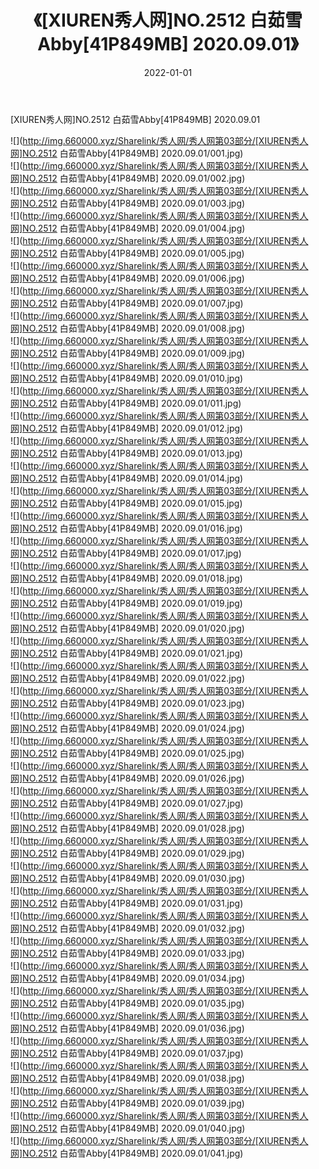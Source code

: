 ﻿---
layout: post
title:  《[XIUREN秀人网]NO.2512 白茹雪Abby[41P849MB] 2020.09.01》
date:   2022-01-01
img: http://img.660000.xyz/Sharelink/秀人网/秀人网第03部分/[XIUREN秀人网]NO.2512 白茹雪Abby[41P849MB] 2020.09.01/000.jpg
categories: [美女, 清纯, 唯美]
---

[XIUREN秀人网]NO.2512 白茹雪Abby[41P849MB] 2020.09.01

 ![](http://img.660000.xyz/Sharelink/秀人网/秀人网第03部分/[XIUREN秀人网]NO.2512 白茹雪Abby[41P849MB] 2020.09.01/001.jpg) <br>![](http://img.660000.xyz/Sharelink/秀人网/秀人网第03部分/[XIUREN秀人网]NO.2512 白茹雪Abby[41P849MB] 2020.09.01/002.jpg) <br>![](http://img.660000.xyz/Sharelink/秀人网/秀人网第03部分/[XIUREN秀人网]NO.2512 白茹雪Abby[41P849MB] 2020.09.01/003.jpg) <br>![](http://img.660000.xyz/Sharelink/秀人网/秀人网第03部分/[XIUREN秀人网]NO.2512 白茹雪Abby[41P849MB] 2020.09.01/004.jpg) <br>![](http://img.660000.xyz/Sharelink/秀人网/秀人网第03部分/[XIUREN秀人网]NO.2512 白茹雪Abby[41P849MB] 2020.09.01/005.jpg) <br>![](http://img.660000.xyz/Sharelink/秀人网/秀人网第03部分/[XIUREN秀人网]NO.2512 白茹雪Abby[41P849MB] 2020.09.01/006.jpg) <br>![](http://img.660000.xyz/Sharelink/秀人网/秀人网第03部分/[XIUREN秀人网]NO.2512 白茹雪Abby[41P849MB] 2020.09.01/007.jpg) <br>![](http://img.660000.xyz/Sharelink/秀人网/秀人网第03部分/[XIUREN秀人网]NO.2512 白茹雪Abby[41P849MB] 2020.09.01/008.jpg) <br>![](http://img.660000.xyz/Sharelink/秀人网/秀人网第03部分/[XIUREN秀人网]NO.2512 白茹雪Abby[41P849MB] 2020.09.01/009.jpg) <br>![](http://img.660000.xyz/Sharelink/秀人网/秀人网第03部分/[XIUREN秀人网]NO.2512 白茹雪Abby[41P849MB] 2020.09.01/010.jpg) <br>![](http://img.660000.xyz/Sharelink/秀人网/秀人网第03部分/[XIUREN秀人网]NO.2512 白茹雪Abby[41P849MB] 2020.09.01/011.jpg) <br>![](http://img.660000.xyz/Sharelink/秀人网/秀人网第03部分/[XIUREN秀人网]NO.2512 白茹雪Abby[41P849MB] 2020.09.01/012.jpg) <br>![](http://img.660000.xyz/Sharelink/秀人网/秀人网第03部分/[XIUREN秀人网]NO.2512 白茹雪Abby[41P849MB] 2020.09.01/013.jpg) <br>![](http://img.660000.xyz/Sharelink/秀人网/秀人网第03部分/[XIUREN秀人网]NO.2512 白茹雪Abby[41P849MB] 2020.09.01/014.jpg) <br>![](http://img.660000.xyz/Sharelink/秀人网/秀人网第03部分/[XIUREN秀人网]NO.2512 白茹雪Abby[41P849MB] 2020.09.01/015.jpg) <br>![](http://img.660000.xyz/Sharelink/秀人网/秀人网第03部分/[XIUREN秀人网]NO.2512 白茹雪Abby[41P849MB] 2020.09.01/016.jpg) <br>![](http://img.660000.xyz/Sharelink/秀人网/秀人网第03部分/[XIUREN秀人网]NO.2512 白茹雪Abby[41P849MB] 2020.09.01/017.jpg) <br>![](http://img.660000.xyz/Sharelink/秀人网/秀人网第03部分/[XIUREN秀人网]NO.2512 白茹雪Abby[41P849MB] 2020.09.01/018.jpg) <br>![](http://img.660000.xyz/Sharelink/秀人网/秀人网第03部分/[XIUREN秀人网]NO.2512 白茹雪Abby[41P849MB] 2020.09.01/019.jpg) <br>![](http://img.660000.xyz/Sharelink/秀人网/秀人网第03部分/[XIUREN秀人网]NO.2512 白茹雪Abby[41P849MB] 2020.09.01/020.jpg) <br>![](http://img.660000.xyz/Sharelink/秀人网/秀人网第03部分/[XIUREN秀人网]NO.2512 白茹雪Abby[41P849MB] 2020.09.01/021.jpg) <br>![](http://img.660000.xyz/Sharelink/秀人网/秀人网第03部分/[XIUREN秀人网]NO.2512 白茹雪Abby[41P849MB] 2020.09.01/022.jpg) <br>![](http://img.660000.xyz/Sharelink/秀人网/秀人网第03部分/[XIUREN秀人网]NO.2512 白茹雪Abby[41P849MB] 2020.09.01/023.jpg) <br>![](http://img.660000.xyz/Sharelink/秀人网/秀人网第03部分/[XIUREN秀人网]NO.2512 白茹雪Abby[41P849MB] 2020.09.01/024.jpg) <br>![](http://img.660000.xyz/Sharelink/秀人网/秀人网第03部分/[XIUREN秀人网]NO.2512 白茹雪Abby[41P849MB] 2020.09.01/025.jpg) <br>![](http://img.660000.xyz/Sharelink/秀人网/秀人网第03部分/[XIUREN秀人网]NO.2512 白茹雪Abby[41P849MB] 2020.09.01/026.jpg) <br>![](http://img.660000.xyz/Sharelink/秀人网/秀人网第03部分/[XIUREN秀人网]NO.2512 白茹雪Abby[41P849MB] 2020.09.01/027.jpg) <br>![](http://img.660000.xyz/Sharelink/秀人网/秀人网第03部分/[XIUREN秀人网]NO.2512 白茹雪Abby[41P849MB] 2020.09.01/028.jpg) <br>![](http://img.660000.xyz/Sharelink/秀人网/秀人网第03部分/[XIUREN秀人网]NO.2512 白茹雪Abby[41P849MB] 2020.09.01/029.jpg) <br>![](http://img.660000.xyz/Sharelink/秀人网/秀人网第03部分/[XIUREN秀人网]NO.2512 白茹雪Abby[41P849MB] 2020.09.01/030.jpg) <br>![](http://img.660000.xyz/Sharelink/秀人网/秀人网第03部分/[XIUREN秀人网]NO.2512 白茹雪Abby[41P849MB] 2020.09.01/031.jpg) <br>![](http://img.660000.xyz/Sharelink/秀人网/秀人网第03部分/[XIUREN秀人网]NO.2512 白茹雪Abby[41P849MB] 2020.09.01/032.jpg) <br>![](http://img.660000.xyz/Sharelink/秀人网/秀人网第03部分/[XIUREN秀人网]NO.2512 白茹雪Abby[41P849MB] 2020.09.01/033.jpg) <br>![](http://img.660000.xyz/Sharelink/秀人网/秀人网第03部分/[XIUREN秀人网]NO.2512 白茹雪Abby[41P849MB] 2020.09.01/034.jpg) <br>![](http://img.660000.xyz/Sharelink/秀人网/秀人网第03部分/[XIUREN秀人网]NO.2512 白茹雪Abby[41P849MB] 2020.09.01/035.jpg) <br>![](http://img.660000.xyz/Sharelink/秀人网/秀人网第03部分/[XIUREN秀人网]NO.2512 白茹雪Abby[41P849MB] 2020.09.01/036.jpg) <br>![](http://img.660000.xyz/Sharelink/秀人网/秀人网第03部分/[XIUREN秀人网]NO.2512 白茹雪Abby[41P849MB] 2020.09.01/037.jpg) <br>![](http://img.660000.xyz/Sharelink/秀人网/秀人网第03部分/[XIUREN秀人网]NO.2512 白茹雪Abby[41P849MB] 2020.09.01/038.jpg) <br>![](http://img.660000.xyz/Sharelink/秀人网/秀人网第03部分/[XIUREN秀人网]NO.2512 白茹雪Abby[41P849MB] 2020.09.01/039.jpg) <br>![](http://img.660000.xyz/Sharelink/秀人网/秀人网第03部分/[XIUREN秀人网]NO.2512 白茹雪Abby[41P849MB] 2020.09.01/040.jpg) <br>![](http://img.660000.xyz/Sharelink/秀人网/秀人网第03部分/[XIUREN秀人网]NO.2512 白茹雪Abby[41P849MB] 2020.09.01/041.jpg) <br>
